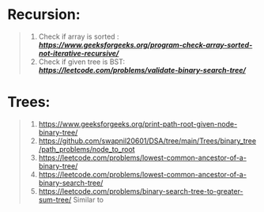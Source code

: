 # Recursion:
> 1. Check if array is sorted : ***https://www.geeksforgeeks.org/program-check-array-sorted-not-iterative-recursive/***
> 2. Check if given tree is BST: ***https://leetcode.com/problems/validate-binary-search-tree/***


# Trees:
> 1. https://www.geeksforgeeks.org/print-path-root-given-node-binary-tree/
> 2. https://github.com/swapnil20601/DSA/tree/main/Trees/binary_tree/path_problems/node_to_root 
> 3. https://leetcode.com/problems/lowest-common-ancestor-of-a-binary-tree/
> 4. https://leetcode.com/problems/lowest-common-ancestor-of-a-binary-search-tree/
> 5. https://leetcode.com/problems/binary-search-tree-to-greater-sum-tree/
    Similar to 



